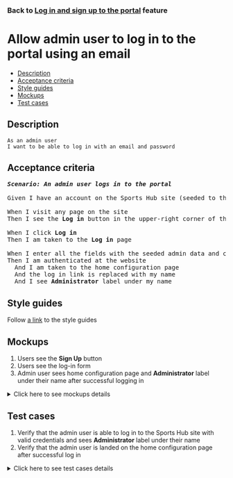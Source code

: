 ### Back to [Log in and sign up to the portal](../../README.md) feature

# Allow admin user to log in to the portal using an email

- [Description](#description)
- [Acceptance criteria](#acceptance-criteria)
- [Style guides](#style-guides)
- [Mockups](#mockups)
- [Test cases](#test-cases)

## Description

    As an admin user
    I want to be able to log in with an email and password

## Acceptance criteria

<pre>
<b><i>Scenario: An admin user logs in to the portal</i></b>

Given I have an account on the Sports Hub site (seeded to the datatabase)

When I visit any page on the site
Then I see the <b>Log in</b> button in the upper-right corner of the page

When I click <b>Log in</b>
Then I am taken to the <b>Log in</b> page

When I enter all the fields with the seeded admin data and click <b>Log in</b>
Then I am authenticated at the website
  And I am taken to the home configuration page
  And the log in link is replaced with my name
  And I see <b>Administrator</b> label under my name
</pre>

## Style guides

Follow [a link](https://www.figma.com/proto/0zkkf5WC77OSpvyD6YXpFE/Style-guides?page-id=0%3A1&node-id=19%3A5368&viewport=266%2C48%2C0.54&scaling=min-zoom&starting-point-node-id=19%3A5368) to the style guides

## Mockups

1. Users see the <b>Sign Up</b> button
2. Users see the log-in form
3. Admin user sees home configuration page and <b>Administrator</b> label under their name after successful logging in

<details>
  <summary>Click here to see mockups details</summary>

**1. Users see the Sign Up button:**

![Users see the Sign Up button](/sports_hub_portal/web_application_features/log_in_and_sign_up/images/home_page_logged_out_user.png)

**2. Users see the log-in form:**

![Users see the log-in form](/sports_hub_portal/web_application_features/log_in_and_sign_up/images/log_in_empty_form.png)

**3. Admin user sees home configuration page and Administrator label under their name after successful logging in :**

![Admin user sees home configuration page and Administrator label under their name after successful logging in](/sports_hub_portal/web_application_features/log_in_and_sign_up/images/home_page_logged_in_admin.png)

</details>

## Test cases

1. Verify that the admin user is able to log in to the Sports Hub site with valid credentials and sees <b>Administrator</b> label under their name
2. Verify that the admin user is landed on the home configuration page after successful log in

<details>
  <summary>Click here to see test cases details</summary>

### **#1. Verify that the admin user is able to log in to the Sports Hub site with valid credentials and sees Administrator label under their name**

|Preconditions|Steps|Expected result
------|-------|----------
|- Go to the Sports Hub home page</br>- Have an admin user account seeded|1) Click **Log in** in the upper-right corner of the page</br>2) Enter valid data in the **Email address** and **Password** fields</br>3) Click **Log in**|3) The admin user is successfully logged in</br>4) The admin user sees <b>Administrator</b> label under their name|

### **#2. Verify that the admin user is landed on the home configuration page after successful log in**

|Preconditions|Steps|Expected result
------|-------|----------
|- Go to the Sports Hub home page</br>- Have an admin user account seeded|1) Click **Log in** in the upper-right corner of the page</br>2) Enter valid data in the **Email address** and **Password** fields</br>3) Click **Log in**|3) The admin user is successfully logged in</br>3) The admin user is landed on the home configuration page</br>|
</details>
